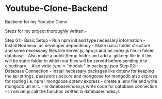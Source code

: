 
# Youtube-Clone-Backend

Backend for my Youtube Clone

Steps for my project thoroughly written:-

Step 01:-  Basic Setup
    - Run npm init and type necessary information
    - Install Nodemon as developer dependency
    - Make basic folder structure and some necessaey files like server.js, app.js and an index.js file in folder database
    - Also make a public/temp folder and add a .gitkeep file in it this will be static folder in which our files will be served before sending it to cloudinary.
    - Also write type = "module" in package.json
Step 02:- Database Connection
    - Install necessary packages like dotenv for keeping the api strings, passwords secure and mongoose for mongodb also express for routing i.e. npm i mongoose dotenv express
    - create a .env file and write mongodb url in it.
    - In database/index.js write code for database connection
    - In server.js call the function written in database/index.js
